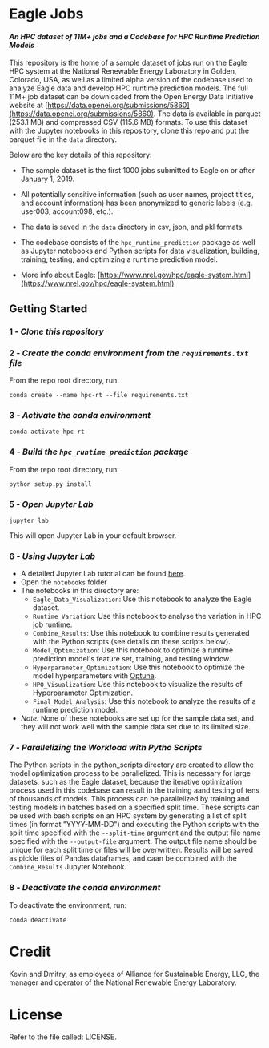# Eagle Jobs
#### *An HPC dataset of 11M+ jobs and a Codebase for HPC Runtime Prediction Models*
This repository is the home of a sample dataset of jobs run on the Eagle HPC system at the National Renewable Energy Laboratory in Golden, Colorado, USA, as well as a limited alpha version of the codebase used to analyze Eagle data and develop HPC runtime prediction models. The full 11M+ job dataset can be downloaded from the Open Energy Data Initiative website at [https://data.openei.org/submissions/5860](https://data.openei.org/submissions/5860). The data is available in parquet (253.1 MB) and compressed CSV (115.6 MB) formats. To use this dataset with the Jupyter notebooks in this repository, clone this repo and put the parquet file in the `data` directory.

Below are the key details of this repository:

* The sample dataset is the first 1000 jobs submitted to Eagle on or after January 1, 2019. 

* All potentially sensitive information (such as user names, project titles, and account information) has been anonymized to generic labels (e.g. user003, account098, etc.).

* The data is saved in the `data` directory in csv, json, and pkl formats.

* The codebase consists of the `hpc_runtime_prediction` package as well as Jupyter notebooks and Python scripts for data visualization, building, training, testing, and optimizing a runtime prediction model.

* More info about Eagle: [https://www.nrel.gov/hpc/eagle-system.html](https://www.nrel.gov/hpc/eagle-system.html)

## Getting Started
### 1 - *Clone this repository*
### 2 -  *Create the conda environment from the `requirements.txt` file*
From the repo root directory, run:
```
conda create --name hpc-rt --file requirements.txt
```
### 3 - *Activate the conda environment*
```
conda activate hpc-rt
```
### 4 - *Build the `hpc_runtime_prediction` package*
From the repo root directory, run:
```
python setup.py install
```
### 5 - *Open Jupyter Lab*
```
jupyter lab
```
This will open Jupyter Lab in your default browser.
### 6 - *Using Jupyter Lab*
- A detailed Jupyter Lab tutorial can be found [here](https://jupyterlab.readthedocs.io/en/stable/).
- Open the `notebooks` folder
- The notebooks in this directory are:
  - `Eagle_Data_Visualization`: Use this notebook to analyze the Eagle dataset.
  - `Runtime_Variation`: Use this notebook to analyse the variation in HPC job runtime.
  - `Combine_Results`: Use this notebook to combine results generated with the Python scripts (see details on these scripts below).
  - `Model_Optimization`: Use this notebook to optimize a runtime prediction model's feature set, training, and testing window.
  - `Hyperparameter_Optimization`: Use this notebook to optimize the model hyperparameters with [Optuna](https://optuna.readthedocs.io/en/stable/).
  - `HPO_Visualization`: Use this notebook to visualize the results of Hyperparameter Optimization.
  - `Final_Model_Analysis`: Use this notebook to analyze the results of a runtime prediction model.
- *Note:* None of these notebooks are set up for the sample data set, and they will not work well with the sample data set due to its limited size.
  
### 7 - *Parallelizing the Workload with Pytho Scripts*
The Python scripts in the python_scripts directory are created to allow the model optimization process to be parallelized. This is necessary for large datasets, such as the Eagle dataset, because the iterative optimization process used in this codebase can result in the training aand testing of tens of thousands of models. This process can be parallelized by training and testing models in batches based on a specified split time. These scripts can be used with bash scripts on an HPC system by generating a list of split times (in format "YYYY-MM-DD") and executing the Python scripts with the split time specified with the `--split-time` argument and the output file name specified with the `--output-file` argument. The output file name should be unique for each split time or files will be overwritten. Results will be saved as pickle files of Pandas dataframes, and caan be combined with the `Combine_Results` Jupyter Notebook.

### 8 - *Deactivate the conda environment*
To deactivate the environment, run:
```
conda deactivate
```

# Credit

Kevin and Dmitry, as employees of Alliance for Sustainable Energy, LLC, the manager and operator of the National Renewable Energy Laboratory.

# License

Refer to the file called: LICENSE.
